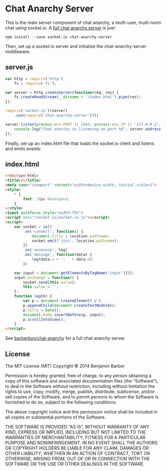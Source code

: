 Chat Anarchy Server
===================

This is the main server component of chat anarchy, a multi-user, multi-room chat using
socket.io. A [full chat anarchy server][barberboy/chat-anarchy] is just:

    npm install --save socket.io chat-anarchy-server

Then, set up a socket.io server and initialize the chat-anarchy-server middleware:

server.js
---------
```js
var http = require('http'),
    fs = require('fs');

var server = http.createServer(function(req, res) {
    fs.createReadStream(__dirname + '/index.html').pipe(res);
});

require('socket.io')(server)
    .use(require('chat-anarchy-server')())

server.listen(process.env.PORT || 1844, process.env.IP || '127.0.0.1', function() {
    console.log("Chat anarchy is listening on port %d", server.address().port);
});
```

Finally, set up an index.html file that loads the socket.io client and listens and
emits events:

index.html
----------
```html
<!doctype html>
<title>/</title>
<meta name="viewport" content="width=device-width, initial-scale=1">
<style>
    * {
        font: 18px monospace;
    }
</style>
<input autofocus style="width:75%">
<script src="/socket.io/socket.io.js"></script>
<script>
    var socket = io()
        .on('connect', function() {
            document.title = location.pathname;
            socket.emit('join', location.pathname);
        })
        .on('announce', log)
        .on('message', function(data) {
            log(data.u + ': ' + data.m);
        })

    var input = document.getElementsByTagName('input')[0];
    input.onchange = function() {
        socket.send(this.value);
        this.value = '';
    };
    function log(m) {
        var p = document.createElement('p');
        p.appendChild(document.createTextNode(m));
        p.title = Date();
        document.body.insertBefore(p, input);
        p.scrollIntoView();
    }
</script>
```

See [barberboy/chat-anarchy] for a full chat anarchy server.

[barberboy/chat-anarchy]: https://github.com/barberboy/chat-anarchy


License
-------

The MIT License (MIT)
Copyright © 2014 Benjamin Barber

Permission is hereby granted, free of charge, to any person obtaining a copy
of this software and associated documentation files (the “Software”), to deal
in the Software without restriction, including without limitation the rights
to use, copy, modify, merge, publish, distribute, sublicense, and/or sell
copies of the Software, and to permit persons to whom the Software is
furnished to do so, subject to the following conditions:

The above copyright notice and this permission notice shall be included in
all copies or substantial portions of the Software.

THE SOFTWARE IS PROVIDED “AS IS”, WITHOUT WARRANTY OF ANY KIND, EXPRESS OR
IMPLIED, INCLUDING BUT NOT LIMITED TO THE WARRANTIES OF MERCHANTABILITY,
FITNESS FOR A PARTICULAR PURPOSE AND NONINFRINGEMENT. IN NO EVENT SHALL THE
AUTHORS OR COPYRIGHT HOLDERS BE LIABLE FOR ANY CLAIM, DAMAGES OR OTHER
LIABILITY, WHETHER IN AN ACTION OF CONTRACT, TORT OR OTHERWISE, ARISING FROM,
OUT OF OR IN CONNECTION WITH THE SOFTWARE OR THE USE OR OTHER DEALINGS IN
THE SOFTWARE.
